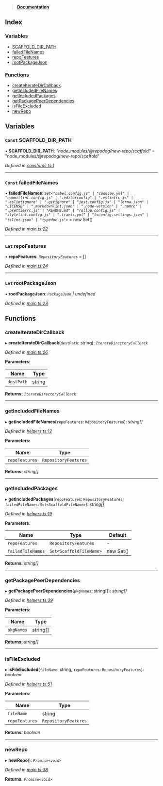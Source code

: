 > **[Documentation](README.md)**

## Index

### Variables

* [SCAFFOLD_DIR_PATH](README.md#const-scaffold_dir_path)
* [failedFileNames](README.md#const-failedfilenames)
* [repoFeatures](README.md#let-repofeatures)
* [rootPackageJson](README.md#let-rootpackagejson)

### Functions

* [createIterateDirCallback](README.md#createiteratedircallback)
* [getIncludedFileNames](README.md#getincludedfilenames)
* [getIncludedPackages](README.md#getincludedpackages)
* [getPackagePeerDependencies](README.md#getpackagepeerdependencies)
* [isFileExcluded](README.md#isfileexcluded)
* [newRepo](README.md#newrepo)

## Variables

### `Const` SCAFFOLD_DIR_PATH

• **SCAFFOLD_DIR_PATH**: *"node_modules/@repodog/new-repo/scaffold"* = "node_modules/@repodog/new-repo/scaffold"

*Defined in [constants.ts:1](https://github.com/dylanaubrey/repodog/blob/67df9f9/packages/new-repo/src/constants.ts#L1)*

___

### `Const` failedFileNames

• **failedFileNames**: *`Set<"babel.config.js" | "codecov.yml" | "commitlint.config.js" | ".editorconfig" | ".eslintrc.js" | ".eslintignore" | ".gitignore" | "jest.config.js" | "lerna.json" | "LICENSE" | ".markdownlint.json" | ".node-version" | ".npmrc" | ".prettierrc.js" | "README.md" | "rollup.config.js" | "stylelint.config.js" | ".travis.yml" | "tsconfig.settings.json" | "tslint.json" | "typedoc.js">`* =  new Set<ScaffoldFileName>()

*Defined in [main.ts:22](https://github.com/dylanaubrey/repodog/blob/67df9f9/packages/new-repo/src/main.ts#L22)*

___

### `Let` repoFeatures

• **repoFeatures**: *`RepositoryFeatures`* =  []

*Defined in [main.ts:24](https://github.com/dylanaubrey/repodog/blob/67df9f9/packages/new-repo/src/main.ts#L24)*

___

### `Let` rootPackageJson

• **rootPackageJson**: *`PackageJson` | undefined*

*Defined in [main.ts:23](https://github.com/dylanaubrey/repodog/blob/67df9f9/packages/new-repo/src/main.ts#L23)*

## Functions

###  createIterateDirCallback

▸ **createIterateDirCallback**(`destPath`: string): *`IterateDirectoryCallback`*

*Defined in [main.ts:26](https://github.com/dylanaubrey/repodog/blob/67df9f9/packages/new-repo/src/main.ts#L26)*

**Parameters:**

Name | Type |
------ | ------ |
`destPath` | string |

**Returns:** *`IterateDirectoryCallback`*

___

###  getIncludedFileNames

▸ **getIncludedFileNames**(`repoFeatures`: `RepositoryFeatures`): *string[]*

*Defined in [helpers.ts:12](https://github.com/dylanaubrey/repodog/blob/67df9f9/packages/new-repo/src/helpers.ts#L12)*

**Parameters:**

Name | Type |
------ | ------ |
`repoFeatures` | `RepositoryFeatures` |

**Returns:** *string[]*

___

###  getIncludedPackages

▸ **getIncludedPackages**(`repoFeatures`: `RepositoryFeatures`, `failedFileNames`: `Set<ScaffoldFileName>`): *string[]*

*Defined in [helpers.ts:19](https://github.com/dylanaubrey/repodog/blob/67df9f9/packages/new-repo/src/helpers.ts#L19)*

**Parameters:**

Name | Type | Default |
------ | ------ | ------ |
`repoFeatures` | `RepositoryFeatures` | - |
`failedFileNames` | `Set<ScaffoldFileName>` |  new Set() |

**Returns:** *string[]*

___

###  getPackagePeerDependencies

▸ **getPackagePeerDependencies**(`pkgNames`: string[]): *string[]*

*Defined in [helpers.ts:39](https://github.com/dylanaubrey/repodog/blob/67df9f9/packages/new-repo/src/helpers.ts#L39)*

**Parameters:**

Name | Type |
------ | ------ |
`pkgNames` | string[] |

**Returns:** *string[]*

___

###  isFileExcluded

▸ **isFileExcluded**(`fileName`: string, `repoFeatures`: `RepositoryFeatures`): *boolean*

*Defined in [helpers.ts:51](https://github.com/dylanaubrey/repodog/blob/67df9f9/packages/new-repo/src/helpers.ts#L51)*

**Parameters:**

Name | Type |
------ | ------ |
`fileName` | string |
`repoFeatures` | `RepositoryFeatures` |

**Returns:** *boolean*

___

###  newRepo

▸ **newRepo**(): *`Promise<void>`*

*Defined in [main.ts:38](https://github.com/dylanaubrey/repodog/blob/67df9f9/packages/new-repo/src/main.ts#L38)*

**Returns:** *`Promise<void>`*
